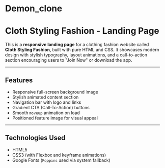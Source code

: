 # Demon_clone
#  Cloth Styling Fashion - Landing Page

This is a **responsive landing page** for a clothing fashion website called **Cloth Styling Fashion**, built with pure HTML and CSS. It showcases modern design with stylish typography, layout animations, and a call-to-action section encouraging users to "Join Now" or download the app.

---

##  Features

- Responsive full-screen background image
- Stylish animated content section
- Navigation bar with logo and links
- Gradient CTA (Call-To-Action) buttons
- Smooth `moveup` animation on load
- Positioned feature image for visual appeal

---

##  Technologies Used

- HTML5
- CSS3 (with Flexbox and keyframe animations)
- Google Fonts (`Poppins` used via system fallback)
